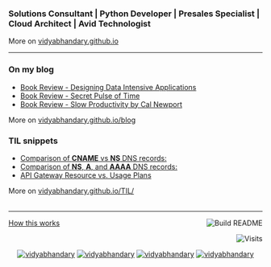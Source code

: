 ### Solutions Consultant | Python Developer | Presales Specialist | Cloud Architect | Avid Technologist

More on [vidyabhandary.github.io](https://vidyabhandary.github.io)

<table><tr>

---

### On my blog

<!-- blog starts -->
* [Book Review - Designing Data Intensive Applications](https://vidyabhandary.github.io/blog/computers,/technology,/bigdata/2024/12/08/Book-Review-DDIA.html)
* [Book Review - Secret Pulse of Time](https://vidyabhandary.github.io/blog/productivity,/selfimprovement,/time/2024/12/08/Book-Review-Secret-Pulse-Of-Time.html)
* [Book Review - Slow Productivity by Cal Newport](https://vidyabhandary.github.io/blog/productivity,/selfimprovement/2024/12/08/Book-Review-Slow-Productivity.html)
<!-- blog ends -->
  More on [vidyabhandary.github.io/blog](https://vidyabhandary.github.io/blog/)
    </tr>

<tr>

### TIL snippets

<!-- tilentries starts -->

* [Comparison of **CNAME** vs **NS** DNS records:](https://github.com/vidyabhandary/til/blob/master/aws/NS_CNAME.md)
* [Comparison of **NS**, **A**, and **AAAA** DNS records:](https://github.com/vidyabhandary/til/blob/master/aws/NS_A_AAAA.md)
* [API Gateway Resource vs. Usage Plans](https://github.com/vidyabhandary/til/blob/master/aws/ResourcePolicyVsUsagePolicy.md)
<!-- tilentries ends -->
  More on [vidyabhandary.github.io/TIL/](https://vidyabhandary.github.io/TIL/)
    </tr>

</table>

---

<a href="https://vidyabhandary.github.io/blog/github/2020/07/27/Self-updating-profile-readme.html">How this works</a>
<a href="https://github.com/vidyabhandary/vidyabhandary/actions"><img src="https://github.com/vidyabhandary/vidyabhandary/workflows/Build%20README/badge.svg" align="right" alt="Build README"></a>

<a href="https://visitor-badge.laobi.icu/badge?page_id=vidyabhandary.visitor-badge&title=Visits"><img src="https://visitor-badge.laobi.icu/badge?page_id=vidyabhandary.visitor-badge&title=Visits" align="right" alt="Visits"></a>

<p></br></p>
<p align="center">
  <a href="https://in.linkedin.com/in/vidyabhandary" target="blank"><img src="https://img.shields.io/badge/LinkedIn-0077B5?style=for-the-badge&logo=linkedin&logoColor=white" alt="vidyabhandary"/></a> 
  <a href="https://vidyabhandary.medium.com" target="blank"><img src="https://img.shields.io/badge/Medium-12100E?style=for-the-badge&logo=medium&logoColor=white" alt="vidyabhandary" /></a> 
  <a href="https://kaggle.com/vidyabhandary" target="blank"><img src="https://img.shields.io/badge/KAGGLE-20BEFF?&style=for-the-badge&logo=kaggle&logoColor=white" alt="vidyabhandary"/></a> 
  <a href="https://dev.to/vidyabhandary" target="blank"><img src="https://img.shields.io/badge/dev.to-0A0A0A?style=for-the-badge&logo=dev.to&logoColor=white" alt="vidyabhandary"/></a>
</p>

<!-- ### Hi there 👋 --->
<!--
<a href="https://in.linkedin.com/in/vidyabhandary"><img height="24" width="24" src="https://cdn.jsdelivr.net/npm/simple-icons@v3/icons/linkedin.svg" /></a>
-->
<!--
**vidyabhandary/vidyabhandary** is a ✨ _special_ ✨ repository because its `README.md` (this file) appears on your GitHub profile.
-->
<!--
Here are some ideas to get you started:

- 🔭 I’m currently working on ...
- 🌱 I’m currently learning ...
- 👯 I’m looking to collaborate on ...
- 🤔 I’m looking for help with ...
- 💬 Ask me about ...
- 📫 How to reach me: ...
- 😄 Pronouns: ...
- ⚡ Fun fact: ...
-->
